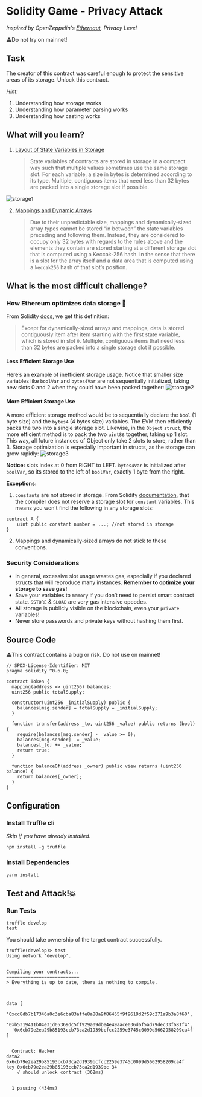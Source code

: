 # Solidity Game - Privacy Attack

_Inspired by OpenZeppelin's [Ethernaut](https://ethernaut.openzeppelin.com), Privacy Level_

⚠️Do not try on mainnet!

## Task

The creator of this contract was careful enough to protect the sensitive areas of its storage.
Unlock this contract.

_Hint:_

1. Understanding how storage works
2. Understanding how parameter parsing works
3. Understanding how casting works

## What will you learn?

1. [Layout of State Variables in Storage](https://docs.soliditylang.org/en/v0.8.5/internals/layout_in_storage.html)

   > State variables of contracts are stored in storage in a compact way such that multiple values sometimes use the same storage slot.
   > For each variable, a size in bytes is determined according to its type. Multiple, contiguous items that need less than 32 bytes are packed into a single storage slot if possible.

![storage1](https://user-images.githubusercontent.com/78368735/123262979-dcf00100-d4ce-11eb-8696-f71659ab509f.jpeg)

2. [Mappings and Dynamic Arrays](https://docs.soliditylang.org/en/v0.8.5/internals/layout_in_storage.html#mappings-and-dynamic-arrays)

   > Due to their unpredictable size, mappings and dynamically-sized array types cannot be stored “in between” the state variables preceding and following them. Instead, they are considered to occupy only 32 bytes with regards to the rules above and the elements they contain are stored starting at a different storage slot that is computed using a Keccak-256 hash.
   > In the sense that there is a slot for the array itself and a data area that is computed using a `keccak256` hash of that slot’s position.

## What is the most difficult challenge?

### How Ethereum optimizes data storage 🤔

From Solidity [docs](https://docs.soliditylang.org/en/v0.8.5/internals/layout_in_storage.html#layout-of-state-variables-in-storage), we get this definition:

> Except for dynamically-sized arrays and mappings, data is stored contiguously item after item starting with the first state variable, which is stored in slot `0`.
> Multiple, contiguous items that need less than 32 bytes are packed into a single storage slot if possible.

#### Less Efficient Storage Use

Here’s an example of inefficient storage usage. Notice that smaller size variables like `boolVar` and `bytes4Var` are not sequentially initialized, taking new slots 0 and 2 when they could have been packed together:
![storage2](https://user-images.githubusercontent.com/78368735/123262993-e1b4b500-d4ce-11eb-889c-206d14f1baf9.jpeg)

#### More Efficient Storage Use

A more efficient storage method would be to sequentially declare the `bool` (1 byte size) and the `bytes4` (4 bytes size) variables. The EVM then efficiently packs the two into a single storage slot.
Likewise, in the `Object` `struct`, the more efficient method is to pack the two `uint8`s together, taking up 1 slot. This way, all future instances of Object only take 2 slots to store, rather than 3. Storage optimization is especially important in structs, as the storage can grow rapidly:
![storage3](https://user-images.githubusercontent.com/78368735/123263231-1fb1d900-d4cf-11eb-9bd3-3342dfdfb39d.jpeg)

**Notice:** slots index at 0 from RIGHT to LEFT. `bytes4Var` is initialized after `boolVar`, so its stored to the left of `boolVar`, exactly 1 byte from the right.

**Exceptions:**

1. `constants` are not stored in storage. From Solidity [documentation](https://docs.soliditylang.org/en/v0.8.5/contracts.html), that the compiler does not reserve a storage slot for `constant` variables. This means you won’t find the following in any storage slots:

```
contract A {
    uint public constant number = ...; //not stored in storage
}
```

2. Mappings and dynamically-sized arrays do not stick to these conventions.

### Security Considerations

- In general, excessive slot usage wastes gas, especially if you declared structs that will reproduce many instances. **Remember to optimize your storage to save gas!**
- Save your variables to `memory` if you don’t need to persist smart contract state. `SSTORE` & `SLOAD` are very gas intensive opcodes.
- All storage is publicly visible on the blockchain, even your `private` variables!
- Never store passwords and private keys without hashing them first.

## Source Code

⚠️This contract contains a bug or risk. Do not use on mainnet!

```solidity
// SPDX-License-Identifier: MIT
pragma solidity ^0.6.0;

contract Token {
  mapping(address => uint256) balances;
  uint256 public totalSupply;

  constructor(uint256 _initialSupply) public {
    balances[msg.sender] = totalSupply = _initialSupply;
  }

  function transfer(address _to, uint256 _value) public returns (bool) {
    require(balances[msg.sender] - _value >= 0);
    balances[msg.sender] -= _value;
    balances[_to] += _value;
    return true;
  }

  function balanceOf(address _owner) public view returns (uint256 balance) {
    return balances[_owner];
  }
}

```

## Configuration

### Install Truffle cli

_Skip if you have already installed._

```
npm install -g truffle
```

### Install Dependencies

```
yarn install
```

## Test and Attack!💥

### Run Tests

```
truffle develop
test
```

You should take ownership of the target contract successfully.

```
truffle(develop)> test
Using network 'develop'.


Compiling your contracts...
===========================
> Everything is up to date, there is nothing to compile.



data [
  '0xcc8db7b17346a0c3e6cba83affe8a88a9f86455f9f9619d2f59c271a9b3a8f60',
  '0xb5319411b04e31d05369dc5ff929a09dbe4e49aace036d6f5ad79dec33f681f4',
  '0x6cb79e2ea29b85193ccb73ca2d1939bcfcc2259e3745c0099d5662958209ca4f'
]


  Contract: Hacker
data2 0x6cb79e2ea29b85193ccb73ca2d1939bcfcc2259e3745c0099d5662958209ca4f
key 0x6cb79e2ea29b85193ccb73ca2d1939bc 34
    √ should unlock contract (362ms)


  1 passing (434ms)

```
